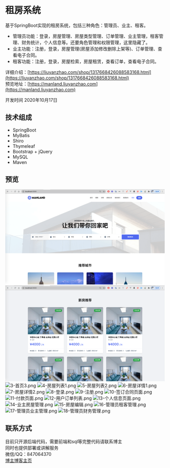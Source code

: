 # 租房系统
基于SpringBoot实现的租房系统，包括三种角色：管理员、业主、租客。
- 管理员功能：登录，房屋管理、房屋类型管理、订单管理、业主管理，租客管理、财务统计，个人信息等。还要角色管理和权限管理，这里隐藏了。
- 业主功能：注册，登录，房屋管理(房屋添加修改删除上架等)、订单管理、查看电子合同。
- 租客功能：注册，登录，房屋检索，房屋租赁，查看订单，查看电子合同。

详细介绍：[https://liuyanzhao.com/shop/1317668426088583168.html](https://liuyanzhao.com/shop/1317668426088583168.html) <br/>
预览地址：[https://manland.liuyanzhao.com](https://manland.liuyanzhao.com)

开发时间 2020年10月17日 <br/>
## 技术组成
- SpringBoot
- MyBatis
- Shiro
- Thymeleaf
- Bootstrap + jQuery
- MySQL
- Maven


## 预览
![1-首页1.png](img/1-首页1.png)
![2-首页2.png](img/2-首页2.png)
![3-首页3.png](img/3-首页3.png)
![4-房屋列表1.png](img/4-房屋列表1.png)
![5-房屋列表2.png](img/5-房屋列表2.png)
![6-房屋详情1.png](img/6-房屋详情1.png)
![7-房屋详情2.png](img/7-房屋详情2.png)
![8-登录.png](img/8-登录.png)
![9-注册.png](img/9-注册.png)
![10-签订合同页面.png](img/10-签订合同页面.png)
![11-付款页面.png](img/11-付款页面.png)
![12-用户订单列表.png](img/12-用户订单列表.png)
![13-个人信息页面.png](img/13-个人信息页面.png)
![14-业主房屋管理.png](img/14-业主房屋管理.png)
![15-房屋编辑.png](img/15-房屋编辑.png)
![16-管理员租客管理.png](img/16-管理员租客管理.png)
![17-管理员业主管理.png](img/17-管理员业主管理.png)
![18-管理员财务管理.png](img/18-管理员财务管理.png)


## 联系方式
目前只开源后端代码，需要前端和sql等完整代码请联系博主 <br/>
同时也提供部署或讲解服务  <br/>
微信/QQ：847064370 <br/>
[博主博客主页](https://liuyanzhao.com) <br/>
